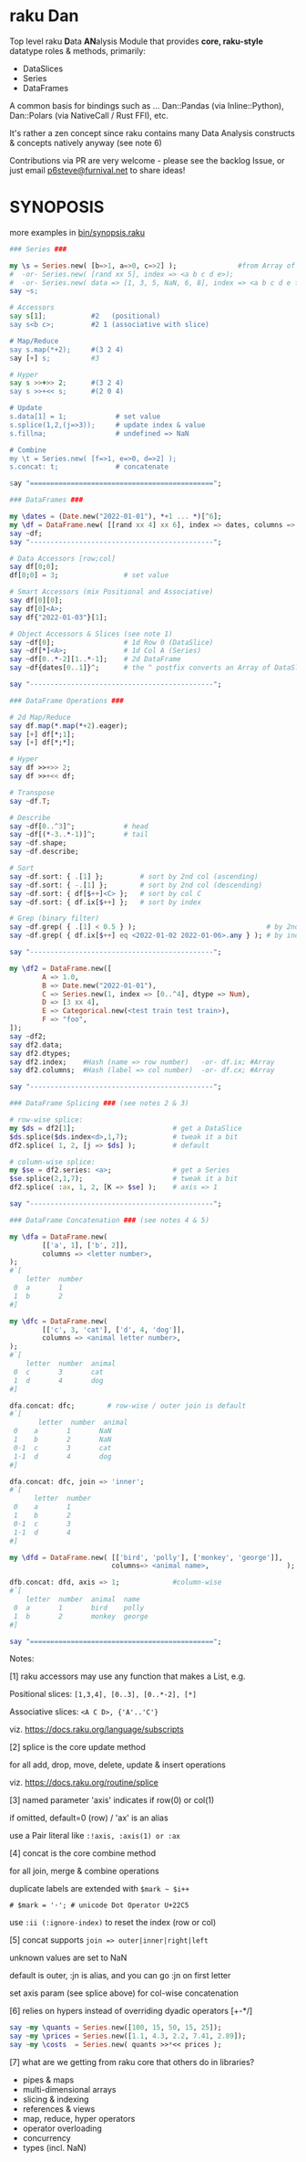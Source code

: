 # raku Dan
Top level raku **D**ata **AN**alysis Module that provides **core, raku-style** datatype roles & methods, primarily:
- DataSlices
- Series
- DataFrames

A common basis for bindings such as ... Dan::Pandas (via Inline::Python), Dan::Polars (via NativeCall / Rust FFI), etc.

It's rather a zen concept since raku contains many Data Analysis constructs & concepts natively anyway (see note 6)

Contributions via PR are very welcome - please see the backlog Issue, or just email p6steve@furnival.net to share ideas!

# SYNOPOSIS
more examples in [bin/synopsis.raku](https://github.com/p6steve/raku-Dan/blob/main/bin/synopsis-dan.raku)
```raku
### Series ###

my \s = Series.new( [b=>1, a=>0, c=>2] );               #from Array of Pairs
#  -or- Series.new( [rand xx 5], index => <a b c d e>);
#  -or- Series.new( data => [1, 3, 5, NaN, 6, 8], index => <a b c d e f>, name => 'john' );
say ~s;

# Accessors
say s[1];           #2   (positional)
say s<b c>;         #2 1 (associative with slice)

# Map/Reduce
say s.map(*+2);     #(3 2 4)
say [+] s;          #3  

# Hyper
say s >>+>> 2;      #(3 2 4)
say s >>+<< s;      #(2 0 4)

# Update
s.data[1] = 1;            # set value
s.splice(1,2,(j=>3));     # update index & value
s.fillna;                 # undefined => NaN

# Combine
my \t = Series.new( [f=>1, e=>0, d=>2] );
s.concat: t;              # concatenate

say "=============================================";

### DataFrames ###

my \dates = (Date.new("2022-01-01"), *+1 ... *)[^6];
my \df = DataFrame.new( [[rand xx 4] xx 6], index => dates, columns => <A B C D> );
say ~df;
say "---------------------------------------------";

# Data Accessors [row;col]
say df[0;0];
df[0;0] = 3;                # set value

# Smart Accessors (mix Positional and Associative)
say df[0][0];
say df[0]<A>;
say df{"2022-01-03"}[1];

# Object Accessors & Slices (see note 1)
say ~df[0];                 # 1d Row 0 (DataSlice)
say ~df[*]<A>;              # 1d Col A (Series)
say ~df[0..*-2][1..*-1];    # 2d DataFrame
say ~df{dates[0..1]}^;      # the ^ postfix converts an Array of DataSlices into a new DataFrame

say "---------------------------------------------";

### DataFrame Operations ###

# 2d Map/Reduce
say df.map(*.map(*+2).eager);
say [+] df[*;1];
say [+] df[*;*];

# Hyper
say df >>+>> 2;
say df >>+<< df;

# Transpose
say ~df.T;

# Describe
say ~df[0..^3]^;            # head
say ~df[(*-3..*-1)]^;       # tail
say ~df.shape;
say ~df.describe;

# Sort
say ~df.sort: { .[1] };         # sort by 2nd col (ascending)
say ~df.sort: { -.[1] };        # sort by 2nd col (descending)
say ~df.sort: { df[$++]<C> };   # sort by col C
say ~df.sort: { df.ix[$++] };   # sort by index

# Grep (binary filter)
say ~df.grep( { .[1] < 0.5 } );                                # by 2nd column 
say ~df.grep( { df.ix[$++] eq <2022-01-02 2022-01-06>.any } ); # by index (multiple) 

say "---------------------------------------------";

my \df2 = DataFrame.new([
        A => 1.0,
        B => Date.new("2022-01-01"),
        C => Series.new(1, index => [0..^4], dtype => Num),
        D => [3 xx 4],
        E => Categorical.new(<test train test train>),
        F => "foo",
]);
say ~df2;
say df2.data;
say df2.dtypes;
say df2.index;    #Hash (name => row number)   -or- df.ix; #Array
say df2.columns;  #Hash (label => col number)  -or- df.cx; #Array

say "---------------------------------------------";

### DataFrame Splicing ### (see notes 2 & 3)

# row-wise splice:
my $ds = df2[1];                        # get a DataSlice 
$ds.splice($ds.index<d>,1,7);           # tweak it a bit
df2.splice( 1, 2, [j => $ds] );         # default

# column-wise splice:
my $se = df2.series: <a>;               # get a Series 
$se.splice(2,1,7);                      # tweak it a bit
df2.splice( :ax, 1, 2, [K => $se] );    # axis => 1

say "---------------------------------------------";

### DataFrame Concatenation ### (see notes 4 & 5)

my \dfa = DataFrame.new(
        [['a', 1], ['b', 2]],
        columns => <letter number>,
);
#`[
    letter  number
 0  a       1
 1  b       2
#]

my \dfc = DataFrame.new(
        [['c', 3, 'cat'], ['d', 4, 'dog']],
        columns => <animal letter number>,
);
#`[
    letter  number  animal
 0  c       3       cat 
 1  d       4       dog 
#]

dfa.concat: dfc;        # row-wise / outer join is default
#`[
       letter  number  animal
 0    a       1       NaN 
 1    b       2       NaN 
 0⋅1  c       3       cat 
 1⋅1  d       4       dog 
#]

dfa.concat: dfc, join => 'inner';
#`[
      letter  number
 0    a       1
 1    b       2
 0⋅1  c       3
 1⋅1  d       4
#]

my \dfd = DataFrame.new( [['bird', 'polly'], ['monkey', 'george']],
                         columns=> <animal name>,                   );

dfb.concat: dfd, axis => 1;             #column-wise
#`[
    letter  number  animal  name
 0  a       1       bird    polly
 1  b       2       monkey  george
#]

say "=============================================";
```

Notes:

[1] raku accessors may use any function that makes a List, e.g.

Positional slices: ```[1,3,4], [0..3], [0..*-2], [*]```

Associative slices: ```<A C D>, {'A'..'C'}```
        
viz. https://docs.raku.org/language/subscripts
        
[2] splice is the core update method 
        
for all add, drop, move, delete, update & insert operations 
        
viz. https://docs.raku.org/routine/splice

[3] named parameter 'axis' indicates if row(0) or col(1)
        
if omitted, default=0 (row) / 'ax' is an alias
        
use a Pair literal like ```:!axis, :axis(1) or :ax```

[4] concat is the core combine method 

for all join, merge & combine operations

duplicate labels are extended with ```$mark ~ $i++```

```# $mark = '⋅'; # unicode Dot Operator U+22C5```

use ```:ii (:ignore-index)``` to reset the index (row or col)

[5] concat supports ```join => outer|inner|right|left```

unknown values are set to NaN

default is outer, :jn is alias, and you can go :jn<r> on first letter

set axis param (see splice above) for col-wise concatenation

[6] relies on hypers instead of overriding dyadic operators [+-*/]

```raku
say ~my \quants = Series.new([100, 15, 50, 15, 25]);
say ~my \prices = Series.new([1.1, 4.3, 2.2, 7.41, 2.89]); 
say ~my \costs  = Series.new( quants >>*<< prices );
```
        
[7] what are we getting from raku core that others do in libraries?
- pipes & maps
- multi-dimensional arrays
- slicing & indexing
- references & views
- map, reduce, hyper operators
- operator overloading
- concurrency
- types (incl. NaN)
        
